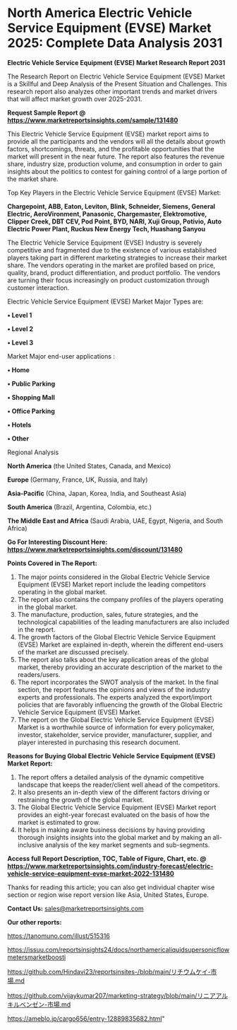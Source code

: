 # North America Electric Vehicle Service Equipment (EVSE) Market 2025: Complete Data Analysis 2031

<strong>Electric Vehicle Service Equipment (EVSE) Market Research Report 2031</strong>

The Research Report on Electric Vehicle Service Equipment (EVSE) Market is a Skillful and Deep Analysis of the Present Situation and Challenges. This research report also analyzes other important trends and market drivers that will affect market growth over 2025-2031.

<strong>Request Sample Report @ <a href=https://www.marketreportsinsights.com/sample/131480>https://www.marketreportsinsights.com/sample/131480</a></strong>

This Electric Vehicle Service Equipment (EVSE) market report aims to provide all the participants and the vendors will all the details about growth factors, shortcomings, threats, and the profitable opportunities that the market will present in the near future. The report also features the revenue share, industry size, production volume, and consumption in order to gain insights about the politics to contest for gaining control of a large portion of the market share.

Top Key Players in the Electric Vehicle Service Equipment (EVSE) Market:

<strong>Chargepoint, ABB, Eaton, Leviton, Blink, Schneider, Siemens, General Electric, AeroVironment, Panasonic, Chargemaster, Elektromotive, Clipper Creek, DBT CEV, Pod Point, BYD, NARI, Xuji Group, Potivio, Auto Electric Power Plant, Ruckus New Energy Tech, Huashang Sanyou</strong>

The Electric Vehicle Service Equipment (EVSE) Industry is severely competitive and fragmented due to the existence of various established players taking part in different marketing strategies to increase their market share. The vendors operating in the market are profiled based on price, quality, brand, product differentiation, and product portfolio. The vendors are turning their focus increasingly on product customization through customer interaction.

Electric Vehicle Service Equipment (EVSE) Market Major Types are:

<strong>• Level 1

• Level 2

• Level 3</strong>

Market Major end-user applications :

<strong>• Home

• Public Parking

• Shopping Mall

• Office Parking

• Hotels

• Other</strong>

Regional Analysis

</u><strong><b>North America</b></strong> (the United States, Canada, and Mexico)

<strong><b>Europe </b></strong>(Germany, France, UK, Russia, and Italy)

<strong><b>Asia-Pacific</b></strong> (China, Japan, Korea, India, and Southeast Asia)

<strong><b>South America</b></strong> (Brazil, Argentina, Colombia, etc.)

<strong><b>The Middle East and Africa</b></strong> (Saudi Arabia, UAE, Egypt, Nigeria, and South Africa)

<strong>Go For Interesting Discount Here: <a href=https://www.marketreportsinsights.com/discount/131480>https://www.marketreportsinsights.com/discount/131480</a></strong>

<strong>Points Covered in The Report:</strong>
<ol>
  <li>The major points considered in the Global Electric Vehicle Service Equipment (EVSE) Market report include the leading competitors operating in the global market.</li>
  <li>The report also contains the company profiles of the players operating in the global market.</li>
  <li>The manufacture, production, sales, future strategies, and the technological capabilities of the leading manufacturers are also included in the report.</li>
  <li>The growth factors of the Global Electric Vehicle Service Equipment (EVSE) Market are explained in-depth, wherein the different end-users of the market are discussed precisely.</li>
  <li>The report also talks about the key application areas of the global market, thereby providing an accurate description of the market to the readers/users.</li>
  <li>The report incorporates the SWOT analysis of the market. In the final section, the report features the opinions and views of the industry experts and professionals. The experts analyzed the export/import policies that are favorably influencing the growth of the Global Electric Vehicle Service Equipment (EVSE) Market.</li>
  <li>The report on the Global Electric Vehicle Service Equipment (EVSE) Market is a worthwhile source of information for every policymaker, investor, stakeholder, service provider, manufacturer, supplier, and player interested in purchasing this research document.</li>
</ol>
<strong>Reasons for Buying Global Electric Vehicle Service Equipment (EVSE) Market Report:</strong>

<ol>
  <li>The report offers a detailed analysis of the dynamic competitive landscape that keeps the reader/client well ahead of the competitors.</li>
  <li>It also presents an in-depth view of the different factors driving or restraining the growth of the global market.</li>
  <li>The Global Electric Vehicle Service Equipment (EVSE) Market report provides an eight-year forecast evaluated on the basis of how the market is estimated to grow.</li>
  <li>It helps in making aware business decisions by having providing thorough insights insights into the global market and by making an all-inclusive analysis of the key market segments and sub-segments.</li>
</ol>
<strong>Access full Report Description, TOC, Table of Figure, Chart, etc. @ <a href=https://www.marketreportsinsights.com/industry-forecast/electric-vehicle-service-equipment-evse-market-2022-131480>https://www.marketreportsinsights.com/industry-forecast/electric-vehicle-service-equipment-evse-market-2022-131480</a></strong>


Thanks for reading this article; you can also get individual chapter wise section or region wise report version like Asia, United States, Europe.

<strong>Contact Us:</strong>
sales@marketreportsinsights.com

<strong>Our other reports:</strong>

<a href=https://tanomuno.com/illust/515316>https://tanomuno.com/illust/515316</a>

<a href=https://issuu.com/reportsinsights24/docs/northamericaliquidsupersonicflowmetersmarketboosti>https://issuu.com/reportsinsights24/docs/northamericaliquidsupersonicflowmetersmarketboosti</a>

<a href=https://github.com/Hindavi23/reportsinsites-/blob/main/リチウムケイ-市場.md>https://github.com/Hindavi23/reportsinsites-/blob/main/リチウムケイ-市場.md</a>

<a href=https://github.com/vijaykumar207/marketing-strategy/blob/main/リニアアルキルベンゼン-市場.md>https://github.com/vijaykumar207/marketing-strategy/blob/main/リニアアルキルベンゼン-市場.md</a>

<a href=https://ameblo.jp/cargo656/entry-12889835682.html>https://ameblo.jp/cargo656/entry-12889835682.html</a>"
